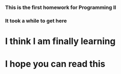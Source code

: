 ### This is the first homework for Programming II
### It took a while to get here
# I think I am finally learning
# I hope you can read this
